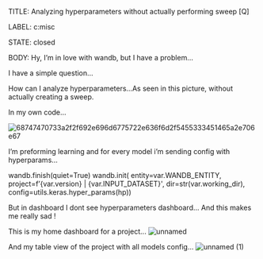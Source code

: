 TITLE:
Analyzing hyperparameters without actually performing sweep [Q]

LABEL:
c:misc

STATE:
closed

BODY:
Hy, I’m in love with wandb, but I have a problem…

I have a simple question…

How can I analyze hyperparameters…As seen in this picture, without actually creating a sweep.

In my own code…

![68747470733a2f2f692e696d6775722e636f6d2f5455333451465a2e706e67](https://user-images.githubusercontent.com/8678755/177725197-17a0cb23-36b0-4f63-aa73-f50e631cdec2.png)


I’m preforming learning and for every model i’m sending config with hyperparams…

wandb.finish(quiet=True)
wandb.init(
entity=var.WANDB_ENTITY,
project=f’{var.version} | {var.INPUT_DATASET}',
dir=str(var.working_dir),
config=utils.keras.hyper_params(hp))

But in dashboard I dont see hyperparameters dashboard… And this makes me really sad !

This is my home dashboard for a project...
![unnamed](https://user-images.githubusercontent.com/8678755/177725365-9973425f-13f0-418b-adba-f06351a0b096.png)

And my table view of the project with all models config...
![unnamed (1)](https://user-images.githubusercontent.com/8678755/177725422-77da44d5-3610-48a1-b6d9-2b869e63137b.png)




